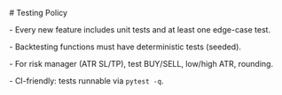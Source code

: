 \# Testing Policy

\- Every new feature includes unit tests and at least one edge-case test.

\- Backtesting functions must have deterministic tests (seeded).

\- For risk manager (ATR SL/TP), test BUY/SELL, low/high ATR, rounding.

\- CI-friendly: tests runnable via `pytest -q`.
